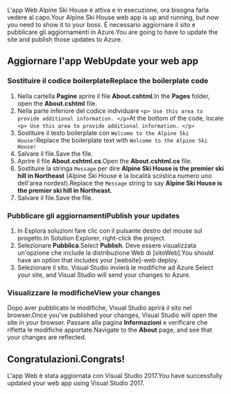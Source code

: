 <span data-ttu-id="27b3d-101">L'app Web Alpine Ski House è attiva e in esecuzione, ora bisogna farla vedere al capo.</span><span class="sxs-lookup"><span data-stu-id="27b3d-101">Your Alpine Ski House web app is up and running, but now you need to show it to your boss.</span></span> <span data-ttu-id="27b3d-102">È necessario aggiornare il sito e pubblicare gli aggiornamenti in Azure.</span><span class="sxs-lookup"><span data-stu-id="27b3d-102">You are going to have to update the site and publish those updates to Azure.</span></span>

## <a name="update-your-web-app"></a><span data-ttu-id="27b3d-103">Aggiornare l'app Web</span><span class="sxs-lookup"><span data-stu-id="27b3d-103">Update your web app</span></span>

### <a name="replace-the-boilerplate-code"></a><span data-ttu-id="27b3d-104">Sostituire il codice boilerplate</span><span class="sxs-lookup"><span data-stu-id="27b3d-104">Replace the boilerplate code</span></span>

1. <span data-ttu-id="27b3d-105">Nella cartella **Pagine** aprire il file **About.cshtml**.</span><span class="sxs-lookup"><span data-stu-id="27b3d-105">In the **Pages** folder, open the **About.cshtml** file.</span></span>
1. <span data-ttu-id="27b3d-106">Nella parte inferiore del codice individuare `<p> Use this area to provide additional information. </p>`</span><span class="sxs-lookup"><span data-stu-id="27b3d-106">At the bottom of the code, locate `<p> Use this area to provide additional information. </p>`</span></span>
1. <span data-ttu-id="27b3d-107">Sostituire il testo boilerplate con `Welcome to the Alpine Ski House!`</span><span class="sxs-lookup"><span data-stu-id="27b3d-107">Replace the boilerplate text with `Welcome to the Alpine Ski House!`</span></span>
1. <span data-ttu-id="27b3d-108">Salvare il file.</span><span class="sxs-lookup"><span data-stu-id="27b3d-108">Save the file.</span></span>
1. <span data-ttu-id="27b3d-109">Aprire il file **About.cshtml.cs**.</span><span class="sxs-lookup"><span data-stu-id="27b3d-109">Open the **About.cshtml.cs** file.</span></span>
1. <span data-ttu-id="27b3d-110">Sostituire la stringa `Message` per dire **Alpine Ski House is the premier ski hill in Northeast** (Alpine Ski House è la località sciistica numero uno dell'area nordest).</span><span class="sxs-lookup"><span data-stu-id="27b3d-110">Replace the `Message` string to say **Alpine Ski House is the premier ski hill in Northeast.**</span></span>
1. <span data-ttu-id="27b3d-111">Salvare il file.</span><span class="sxs-lookup"><span data-stu-id="27b3d-111">Save the file.</span></span>

### <a name="publish-your-updates"></a><span data-ttu-id="27b3d-112">Pubblicare gli aggiornamenti</span><span class="sxs-lookup"><span data-stu-id="27b3d-112">Publish your updates</span></span>

1. <span data-ttu-id="27b3d-113">In Esplora soluzioni fare clic con il pulsante destro del mouse sul progetto.</span><span class="sxs-lookup"><span data-stu-id="27b3d-113">In Solution Explorer, right-click the project.</span></span>
1. <span data-ttu-id="27b3d-114">Selezionare **Pubblica**.</span><span class="sxs-lookup"><span data-stu-id="27b3d-114">Select **Publish**.</span></span> <span data-ttu-id="27b3d-115">Deve essere visualizzata un'opzione che include la distribuzione Web di [sitoWeb].</span><span class="sxs-lookup"><span data-stu-id="27b3d-115">You should have an option that includes your [website]-web deploy.</span></span>
1. <span data-ttu-id="27b3d-116">Selezionare il sito. Visual Studio invierà le modifiche ad Azure.</span><span class="sxs-lookup"><span data-stu-id="27b3d-116">Select your site, and Visual Studio will send your changes to Azure.</span></span>

### <a name="view-your-changes"></a><span data-ttu-id="27b3d-117">Visualizzare le modifiche</span><span class="sxs-lookup"><span data-stu-id="27b3d-117">View your changes</span></span>

<span data-ttu-id="27b3d-118">Dopo aver pubblicato le modifiche, Visual Studio aprirà il sito nel browser.</span><span class="sxs-lookup"><span data-stu-id="27b3d-118">Once you've published your changes, Visual Studio will open the site in your browser.</span></span> <span data-ttu-id="27b3d-119">Passare alla pagina **Informazioni** e verificare che rifletta le modifiche apportate.</span><span class="sxs-lookup"><span data-stu-id="27b3d-119">Navigate to the **About** page, and see that your changes are reflected.</span></span>

## <a name="congrats"></a><span data-ttu-id="27b3d-120">Congratulazioni.</span><span class="sxs-lookup"><span data-stu-id="27b3d-120">Congrats!</span></span>

<span data-ttu-id="27b3d-121">L'app Web è stata aggiornata con Visual Studio 2017.</span><span class="sxs-lookup"><span data-stu-id="27b3d-121">You have successfully updated your web app using Visual Studio 2017.</span></span>
